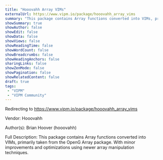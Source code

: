 ```yaml
---
title: "Hooovahh Array VIMs"
externalUrl: https://www.vipm.io/package/hooovahh_array_vims
summary: "This package contains Array functions converted into VIMs, primarily taken from the OpenG Array package."
showSummary: true
showAuthor: false
showEdit: false
showData: false
showViews: false
showReadingTime: false
showWordCount: false
showBreadcrumbs: false
showHeadingAnchors: false
sharingLinks: false
showZenMode: false
showPagination: false
showRelatedContent: false
draft: true
tags:
 - "VIPM"
 - "VIPM Community"
---
```


Redirecting to https://www.vipm.io/package/hooovahh_array_vims

Vendor: Hooovahh

Author(s): Brian Hoover (hooovahh)
 
Full Description:
This package contains Array functions converted into VIMs, primarily taken from the OpenG Array package. With minor improvements and optimizations using newer array manipulation techniques.